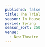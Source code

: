 ```yaml
---
published: false
title: The Trial
season: In House
period: Spring
season_sort: 250
venue:
  - New Theatre
---
```


